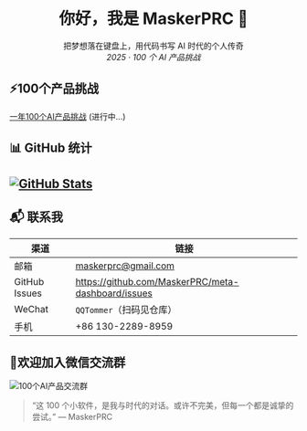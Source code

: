 <!-- 个人主页 README -->

<h1 align="center">你好，我是 MaskerPRC 👋</h1>
<p align="center">
  把梦想落在键盘上，用代码书写 AI 时代的个人传奇<br/>
  <em>2025 · 100 个 AI 产品挑战</em>
</p>


## ⚡100个产品挑战
[一年100个AI产品挑战](https://100.agitao.net/projects) (进行中...)

## 📊 GitHub 统计

[![GitHub Stats](https://github-readme-stats.vercel.app/api?username=MaskerPRC&show_icons=true&include_all_commits=true&count_private=true&locale=cn)](https://github.com/anuraghazra/github-readme-stats)  
---

## 📬 联系我

| 渠道 | 链接 |
| --- | --- |
| 邮箱 | <maskerprc@gmail.com> |
| GitHub Issues | <https://github.com/MaskerPRC/meta-dashboard/issues> |
| WeChat | `QQTommer`（扫码见仓库） |
| 手机 | +86 130-2289-8959 |

## 👀欢迎加入微信交流群
![100个AI产品交流群](https://github.com/user-attachments/assets/c92c830c-5422-464d-a516-c86656a15188)


> “这 100 个小软件，是我与时代的对话。或许不完美，但每一个都是诚挚的尝试。” — MaskerPRC
